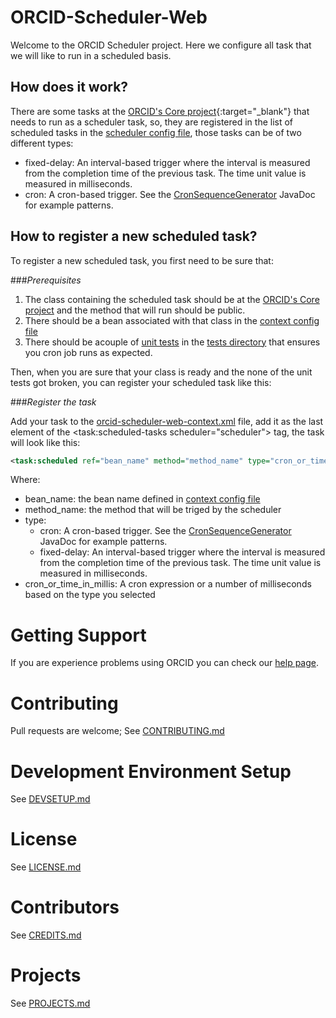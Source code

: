 # ORCID-Scheduler-Web
Welcome to the ORCID Scheduler project. Here we configure all task that we will like to run in a scheduled basis.

## How does it work?  

There are some tasks at the [ORCID's Core project](https://github.com/ORCID/ORCID-Source/tree/master/orcid-core){:target="_blank"} that needs to run as a scheduler task, so, they are registered in the list of scheduled tasks in the [scheduler config file](https://github.com/ORCID/ORCID-Source/blob/master/orcid-scheduler-web/src/main/resources/orcid-scheduler-web-context.xml), those tasks can be of two different types:

* fixed-delay: An interval-based trigger where the interval is measured from the completion time of the previous task. The time unit value is measured in milliseconds.
* cron: A cron-based trigger. See the [CronSequenceGenerator]( http://docs.spring.io/spring/docs/current/javadoc-api/org/springframework/scheduling/support/CronSequenceGenerator.html) JavaDoc for example patterns.

## How to register a new scheduled task?

To register a new scheduled task, you first need to be sure that:

###*Prerequisites*

1. The class containing the scheduled task should be at the [ORCID's Core project](https://github.com/ORCID/ORCID-Source/tree/master/orcid-core) and the method that will run should be public.
2. There should be a bean associated with that class in the [context config file](https://github.com/ORCID/ORCID-Source/blob/master/orcid-core/src/main/resources/orcid-core-context.xml)
3. There should be acouple of [unit tests](http://junit.org/) in the [tests directory](https://github.com/ORCID/ORCID-Source/tree/master/orcid-core/src/test/java/org/orcid/core) that ensures you cron job runs as expected.

Then, when you are sure that your class is ready and the none of the unit tests got broken, you can register your scheduled task like this:

###*Register the task*

Add your task to the [orcid-scheduler-web-context.xml](https://github.com/ORCID/ORCID-Source/blob/master/orcid-scheduler-web/src/main/resources/orcid-scheduler-web-context.xml) file, add it as the last element of the  <task:scheduled-tasks scheduler="scheduler"> tag, the task will look like this:
```XML
<task:scheduled ref="bean_name" method="method_name" type="cron_or_time_in_millis"/>
```

Where:
* bean_name: the bean name defined in [context config file](https://github.com/ORCID/ORCID-Source/blob/master/orcid-core/src/main/resources/orcid-core-context.xml)
* method_name: the method that will be triged by the scheduler
* type: 
  * cron: A cron-based trigger. See the [CronSequenceGenerator](http://docs.spring.io/spring/docs/current/javadoc-api/org/springframework/scheduling/support/CronSequenceGenerator.html) JavaDoc for example patterns.
  * fixed-delay: An interval-based trigger where the interval is measured from the completion time of the previous task. The time unit value is measured in milliseconds.
* cron_or_time_in_millis: A cron expression or a number of milliseconds based on the type you selected

# Getting Support

If you are experience problems using ORCID you can check our [help page](http://orcid.org/help). 

# Contributing
Pull requests are welcome; See [CONTRIBUTING.md](CONTRIBUTING.md)

# Development Environment Setup
See [DEVSETUP.md](https://github.com/ORCID/ORCID-Source/blob/master/DEVSETUP.md)

# License
See [LICENSE.md](https://github.com/ORCID/ORCID-Source/blob/master/LICENSE.md)

# Contributors
See [CREDITS.md](https://github.com/ORCID/ORCID-Source/blob/master/CREDITS.md)

# Projects
See [PROJECTS.md](https://github.com/ORCID/ORCID-Source/blob/master/PROJECTS.md)

